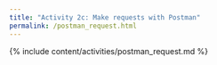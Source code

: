 ```yaml
---
title: "Activity 2c: Make requests with Postman"
permalink: /postman_request.html
---
```


{% include content/activities/postman_request.md %}

